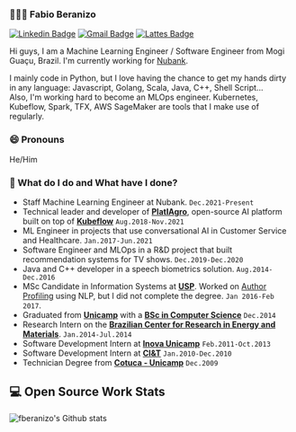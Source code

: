### 👨🏾‍💻 Fabio Beranizo

[![Linkedin Badge](https://img.shields.io/badge/-beranizo-blue?style=flat-square&logo=Linkedin&logoColor=white&link=https://www.linkedin.com/in/beranizo/)](https://www.linkedin.com/in/beranizo/)
[![Gmail Badge](https://img.shields.io/badge/-fabio.beranizo@gmail.com-c14438?style=flat-square&logo=Gmail&logoColor=white&link=mailto:fabio.beranizo@gmail.com)](mailto:fabio.beranizo@gmail.com)
[![Lattes Badge](https://img.shields.io/badge/%20-Lattes-yellow?style=flat-square&logo=Lattes&logoColor=white&link=http://lattes.cnpq.br/9924584940133348)](http://lattes.cnpq.br/9924584940133348)

Hi guys, I am a Machine Learning Engineer / Software Engineer from Mogi Guaçu, Brazil. I'm currently working for [Nubank](https://www.nubank.com.br/).

I mainly code in Python, but I love having the chance to get my hands dirty in any language: Javascript, Golang, Scala, Java, C++, Shell Script... <br>
Also, I'm working hard to become an MLOps engineer. Kubernetes, Kubeflow, Spark, TFX, AWS SageMaker are tools that I make use of regularly.

### 😄 Pronouns
He/Him

### 🌱 What do I do and What have I done?
- Staff Machine Learning Engineer at Nubank. `Dec.2021-Present`
- Technical leader and developer of [**PlatIAgro**](https://github.com/platiagro), open-source AI platform built on top of [**Kubeflow**](https://github.com/kubeflow) `Aug.2018-Nov.2021`
- ML Engineer in projects that use conversational AI in Customer Service and Healthcare. `Jan.2017-Jun.2021`
- Software Engineer and MLOps in a R&D project that built recommendation systems for TV shows. `Dec.2019-Dec.2020`
- Java and C++ developer in a speech biometrics solution. `Aug.2014-Dec.2016`
- MSc Candidate in Information Systems at [**USP**](http://ppgsi.each.usp.br/). Worked on [Author Profiling](https://en.wikipedia.org/wiki/Author_profiling) using NLP, but I did not complete the degree. `Jan 2016-Feb 2017`.
- Graduated from [**Unicamp**](https://www.unicamp.br/) with a [**BSc in Computer Science**](http://www.ic.unicamp.br/) `Dec.2014`
- Research Intern on the [**Brazilian Center for Research in Energy and Materials**](https://cnpem.br/). `Jan.2014-Jul.2014`
- Software Development Intern at [**Inova Unicamp**](https://www.inova.unicamp.br/) `Feb.2011-Oct.2013`
- Software Development Intern at [**CI&T**](https://www.ciandt.com/) `Jan.2010-Dec.2010`
- Technician Degree from [**Cotuca - Unicamp**](https://www.cotuca.unicamp.br/) `Dec.2009`

## 💻 Open Source Work Stats

![fberanizo's Github stats](https://github-readme-stats.vercel.app/api?username=fberanizo&show_icons=true)

<!--
**fberanizo/fberanizo** is a ✨ _special_ ✨ repository because its `README.md` (this file) appears on your GitHub profile.

Here are some ideas to get you started:

- 🔭 I’m currently working on ...
- 🌱 I’m currently learning ...
- 👯 I’m looking to collaborate on ...
- 🤔 I’m looking for help with ...
- 💬 Ask me about ...
- 📫 How to reach me: ...
- 😄 Pronouns: ...
- ⚡ Fun fact: ...
-->
